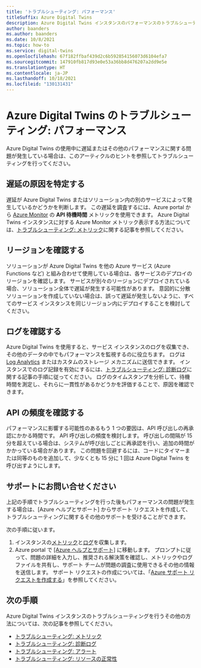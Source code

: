 ```yaml
---
title: 'トラブルシューティング: パフォーマンス'
titleSuffix: Azure Digital Twins
description: Azure Digital Twins インスタンスのパフォーマンスのトラブルシューティングに関するヒント。
author: baanders
ms.author: baanders
ms.date: 10/8/2021
ms.topic: how-to
ms.service: digital-twins
ms.openlocfilehash: 67f182ffbaf439d2c6b592854156073d6104efa7
ms.sourcegitcommit: 147910fb817d93e0e53a36bb8d476207a2dd9e5e
ms.translationtype: HT
ms.contentlocale: ja-JP
ms.lasthandoff: 10/18/2021
ms.locfileid: "130131431"
---
```

# <a name="troubleshooting-azure-digital-twins-performance"></a>Azure Digital Twins のトラブルシューティング: パフォーマンス

Azure Digital Twins の使用中に遅延またはその他のパフォーマンスに関する問題が発生している場合は、このアーティクルのヒントを参照してトラブルシューティングを行ってください。

## <a name="isolate-the-source-of-the-delay"></a>遅延の原因を特定する

遅延が Azure Digital Twins またはソリューション内の別のサービスによって発生しているかどうかを判断します。 この遅延を調査するには、Azure portal から [Azure Monitor](../azure-monitor/essentials/quick-monitor-azure-resource.md) の **API 待機時間** メトリックを使用できます。 Azure Digital Twins インスタンスに対する Azure Monitor メトリック表示する方法については、[トラブルシューティング: メトリック](troubleshoot-metrics.md)に関する記事を参照してください。

## <a name="check-regions"></a>リージョンを確認する

ソリューションが Azure Digital Twins を他の Azure サービス (Azure Functions など) と組み合わせて使用している場合は、各サービスのデプロイのリージョンを確認します。 サービスが別々のリージョンにデプロイされている場合、ソリューション全体で遅延が発生する可能性があります。 意図的に分散ソリューションを作成していない場合は、誤って遅延が発生しないように、すべてのサービス インスタンスを同じリージョン内にデプロイすることを検討してください。

## <a name="check-logs"></a>ログを確認する

Azure Digital Twins を使用すると、サービス インスタンスのログを収集でき、その他のデータの中でもパフォーマンスを監視するのに役立ちます。 ログは [Log Analytics](../azure-monitor/logs/log-analytics-overview.md) またはカスタムのストレージ メカニズムに送信できます。 インスタンスでのログ記録を有効にするには、[トラブルシューティング: 診断ログ](troubleshoot-diagnostics.md)に関する記事の手順に従ってください。 ログのタイムスタンプを分析して、待機時間を測定し、それらに一貫性があるかどうかを評価することで、原因を確認できます。

## <a name="check-api-frequency"></a>API の頻度を確認する

パフォーマンスに影響する可能性のあるもう 1 つの要因は、API 呼び出しの再承認にかかる時間です。 API 呼び出しの頻度を検討します。 呼び出しの間隔が 15 分を超えている場合は、システムが呼び出しごとに再承認を行い、追加の時間がかかっている場合があります。 この問題を回避するには、コードにタイマーまたは同等のものを追加して、少なくとも 15 分に 1 回は Azure Digital Twins を呼び出すようにします。

## <a name="contact-support"></a>サポートにお問い合せください

上記の手順でトラブルシューティングを行った後もパフォーマンスの問題が発生する場合は、[Azure ヘルプとサポート] からサポート リクエストを作成して、トラブルシューティングに関するその他のサポートを受けることができます。 

次の手順に従います。

1. インスタンスの[メトリック](troubleshoot-metrics.md)と[ログ](troubleshoot-diagnostics.md)を収集します。
2. Azure portal で [[Azure ヘルプとサポート]](https://ms.portal.azure.com/#blade/Microsoft_Azure_Support/HelpAndSupportBlade/newsupportrequest) に移動します。 プロンプトに従って、問題の詳細を入力し、推奨される解決策を確認し、メトリックやログ ファイルを共有し、サポート チームが問題の調査に使用できるその他の情報を送信します。 サポート リクエストの作成については、「[Azure サポート リクエストを作成する](../azure-portal/supportability/how-to-create-azure-support-request.md)」を参照してください。

## <a name="next-steps"></a>次の手順

Azure Digital Twins インスタンスのトラブルシューティングを行うその他の方法については、次の記事を参照してください。
* [トラブルシューティング: メトリック](troubleshoot-metrics.md)
* [トラブルシューティング: 診断ログ](troubleshoot-diagnostics.md)
* [トラブルシューティング: アラート](troubleshoot-alerts.md)
* [トラブルシューティング: リソースの正常性](troubleshoot-resource-health.md)
